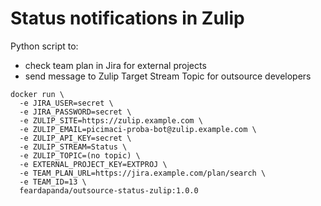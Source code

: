 # Status notifications in Zulip

Python script to:
 * check team plan in Jira for external projects
 * send message to Zulip Target Stream Topic for outsource developers

```
docker run \
  -e JIRA_USER=secret \
  -e JIRA_PASSWORD=secret \
  -e ZULIP_SITE=https://zulip.example.com \
  -e ZULIP_EMAIL=picimaci-proba-bot@zulip.example.com \
  -e ZULIP_API_KEY=secret \
  -e ZULIP_STREAM=Status \
  -e ZULIP_TOPIC=(no topic) \
  -e EXTERNAL_PROJECT_KEY=EXTPROJ \
  -e TEAM_PLAN_URL=https://jira.example.com/plan/search \
  -e TEAM_ID=13 \
  feardapanda/outsource-status-zulip:1.0.0
```
